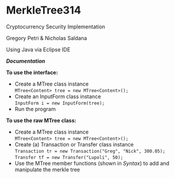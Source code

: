 # MerkleTree314
Cryptocurrency Security Implementation

Gregory Petri & Nicholas Saldana

Using Java via Eclipse IDE

__*Documentation*__

__To use the interface:__

* Create a MTree class instance</br>
`MTree<Content> tree = new MTree<Content>();`</br>
* Create an InputForm class instance</br>
`InputForm i = new InputForm(tree);`</br>
* Run the program</br>


__To use the raw MTree class:__

* Create a MTree class instance</br>
`MTree<Content> tree = new MTree<Content>();`</br>
* Create (a) Transaction or Transfer class instance</br>
`Transaction tr = new Transaction("Greg", "Nick", 300.05);`</br>
`Transfer tf = new Transfer("Lupoli", 50);`</br>
* Use the MTree member functions (shown in *Syntax*) to add and manipulate the merkle tree</br>



